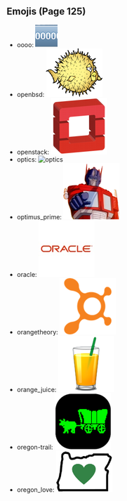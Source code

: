 
## Emojis (Page 125)

* oooo: ![oooo](output/oooo.png)
* openbsd: ![openbsd](output/openbsd.gif)
* openstack: ![openstack](output/openstack.png)
* optics: ![optics](output/optics)
* optimus_prime: ![optimus_prime](output/optimus_prime.png)
* oracle: ![oracle](output/oracle.jpg)
* orangetheory: ![orangetheory](output/orangetheory.png)
* orange_juice: ![orange_juice](output/orange_juice.png)
* oregon-trail: ![oregon-trail](output/oregon-trail.png)
* oregon_love: ![oregon_love](output/oregon_love.png)
